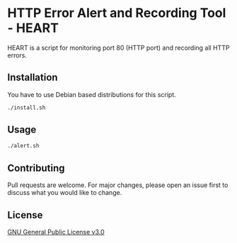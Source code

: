 # HTTP Error Alert and Recording Tool - HEART

HEART is a script for monitoring port 80 (HTTP port) and recording all HTTP errors.

## Installation

You have to use Debian based distributions for this script.

```bash
./install.sh
```

## Usage

```bash
./alert.sh
```

## Contributing
Pull requests are welcome. For major changes, please open an issue first to discuss what you would like to change.


## License
[GNU General Public License v3.0](https://choosealicense.com/licenses/gpl-3.0/)
